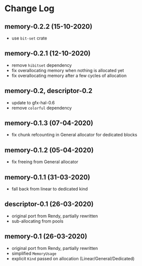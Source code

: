# Change Log

## memory-0.2.2 (15-10-2020)
  - use `bit-set` crate

## memory-0.2.1 (12-10-2020)
  - remove `hibitset` dependency
  - fix overallocating memory when nothing is allocated yet
  - fix overallocating memory after a few cycles of allocation

## memory-0.2, descriptor-0.2
  - update to gfx-hal-0.6
  - remove `colorful` dependency

## memory-0.1.3 (07-04-2020)
  - fix chunk refcounting in General allocator for dedicated blocks

## memory-0.1.2 (05-04-2020)
  - fix freeing from General allocator

## memory-0.1.1 (31-03-2020)
  - fall back from linear to dedicated kind

## descriptor-0.1 (26-03-2020)
  - original port from Rendy, partially rewritten
  - sub-allocating from pools

## memory-0.1 (26-03-2020)
  - original port from Rendy, partially rewritten
  - simplified `MemoryUsage`
  - explicit `Kind` passed on allocation (Linear/General/Dedicated)
